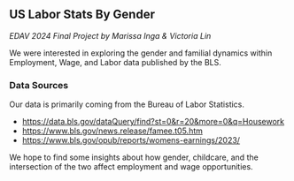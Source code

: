## US Labor Stats By Gender

*EDAV 2024 Final Project by Marissa Inga & Victoria Lin*

We were interested in exploring the gender and familial dynamics within Employment, Wage, and Labor data published by the BLS. 

### Data Sources

Our data is primarily coming from the Bureau of Labor Statistics. 

- https://data.bls.gov/dataQuery/find?st=0&r=20&more=0&q=Housework
- https://www.bls.gov/news.release/famee.t05.htm
- https://www.bls.gov/opub/reports/womens-earnings/2023/

We hope to find some insights about how gender, childcare, and the intersection of the two affect employment and wage opportunities.